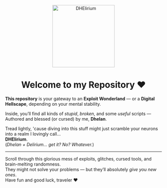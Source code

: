 <p align="center">
  <img src="https://i.imgur.com/mtV5xSj.jpeg" alt="DHElirium" width="200">
</p>

<h1 align="center">Welcome to my Repository ❤</h1>

**This repository** is your gateway to an **Exploit Wonderland** — or a **Digital Hellscape**, depending on your mental stability.

Inside, you’ll find all kinds of *stupid*, *broken*, and some *useful* scripts — Authored and blessed (or cursed) by me, **Dhelan**.

Tread lightly, 'cause diving into this stuff might just scramble your neurons into a realm I lovingly call...  
**DHElirium**.  
(*Dhelan + Delirium... get it? No? Whatever.*)

---

Scroll through this glorious mess of exploits, glitches, cursed tools, and brain-melting randomness.  
They might not solve your problems — but they’ll absolutely *give you new ones*.  
Have fun and good luck, traveler ❤
